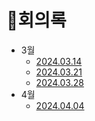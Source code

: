 # 📝회의록
* 3월
  * [2024.03.14](2024.03.14.md)
  * [2024.03.21]()
  * [2024.03.28]()
* 4월
  * [2024.04.04]()
